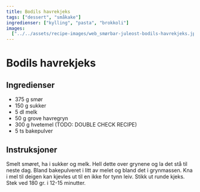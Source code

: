 ```yaml
---
title: Bodils havrekjeks
tags: ["dessert", "småkake"]
ingredienser: ["kylling", "pasta", "brokkoli"]
images:
  ["../../assets/recipe-images/web_smørbar-juleost-bodils-havrekjeks.jpg"]
---
```


# Bodils havrekjeks

## Ingredienser

- 375 g smør
- 150 g sukker
- 5 dl melk
- 50 g grove havregryn
- 300 g hvetemel (TODO: DOUBLE CHECK RECIPE)
- 5 ts bakepulver

## Instruksjoner

Smelt smøret, ha i sukker og melk. Hell dette over grynene og la det stå til neste dag. Bland bakepulveret i litt av melet og bland det i grynmassen. Kna i mel til deigen kan kjevles ut til en ikke for tynn leiv. Stikk ut runde kjeks. Stek ved 180 gr. i 12-15 minutter.
